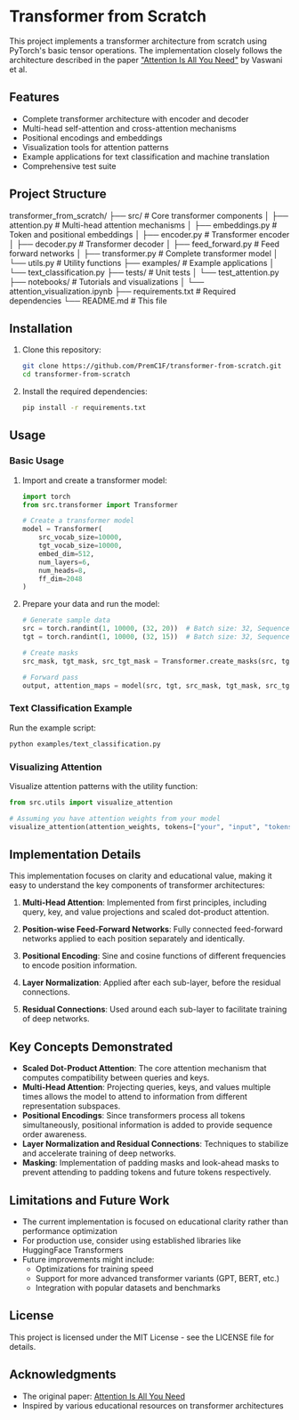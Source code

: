 
# Transformer from Scratch

This project implements a transformer architecture from scratch using PyTorch's basic tensor operations. The implementation closely follows the architecture described in the paper ["Attention Is All You Need"](https://arxiv.org/abs/1706.03762) by Vaswani et al.

## Features

- Complete transformer architecture with encoder and decoder
- Multi-head self-attention and cross-attention mechanisms
- Positional encodings and embeddings
- Visualization tools for attention patterns
- Example applications for text classification and machine translation
- Comprehensive test suite

## Project Structure

transformer_from_scratch/
├── src/                    # Core transformer components
│   ├── attention.py        # Multi-head attention mechanisms
│   ├── embeddings.py       # Token and positional embeddings
│   ├── encoder.py          # Transformer encoder
│   ├── decoder.py          # Transformer decoder
│   ├── feed_forward.py     # Feed forward networks
│   ├── transformer.py      # Complete transformer model
│   └── utils.py            # Utility functions
├── examples/               # Example applications
│   └── text_classification.py
├── tests/                  # Unit tests
│   └── test_attention.py
├── notebooks/              # Tutorials and visualizations
│   └── attention_visualization.ipynb
├── requirements.txt        # Required dependencies
└── README.md               # This file

## Installation

1. Clone this repository:
    ```bash
    git clone https://github.com/PremC1F/transformer-from-scratch.git
    cd transformer-from-scratch
    ```

2. Install the required dependencies:
    ```bash
    pip install -r requirements.txt
    ```

## Usage

### Basic Usage

1. Import and create a transformer model:
    ```python
    import torch
    from src.transformer import Transformer

    # Create a transformer model
    model = Transformer(
        src_vocab_size=10000,
        tgt_vocab_size=10000,
        embed_dim=512,
        num_layers=6,
        num_heads=8,
        ff_dim=2048
    )
    ```

2. Prepare your data and run the model:
    ```python
    # Generate sample data
    src = torch.randint(1, 10000, (32, 20))  # Batch size: 32, Sequence length: 20
    tgt = torch.randint(1, 10000, (32, 15))  # Batch size: 32, Sequence length: 15

    # Create masks
    src_mask, tgt_mask, src_tgt_mask = Transformer.create_masks(src, tgt)

    # Forward pass
    output, attention_maps = model(src, tgt, src_mask, tgt_mask, src_tgt_mask)
    ```

### Text Classification Example

Run the example script:
```bash
python examples/text_classification.py
```

### Visualizing Attention

Visualize attention patterns with the utility function:
```python
from src.utils import visualize_attention

# Assuming you have attention weights from your model
visualize_attention(attention_weights, tokens=["your", "input", "tokens", "here"])
```

## Implementation Details

This implementation focuses on clarity and educational value, making it easy to understand the key components of transformer architectures:

1. **Multi-Head Attention**: Implemented from first principles, including query, key, and value projections and scaled dot-product attention.

2. **Position-wise Feed-Forward Networks**: Fully connected feed-forward networks applied to each position separately and identically.

3. **Positional Encoding**: Sine and cosine functions of different frequencies to encode position information.

4. **Layer Normalization**: Applied after each sub-layer, before the residual connections.

5. **Residual Connections**: Used around each sub-layer to facilitate training of deep networks.

## Key Concepts Demonstrated

- **Scaled Dot-Product Attention**: The core attention mechanism that computes compatibility between queries and keys.
- **Multi-Head Attention**: Projecting queries, keys, and values multiple times allows the model to attend to information from different representation subspaces.
- **Positional Encodings**: Since transformers process all tokens simultaneously, positional information is added to provide sequence order awareness.
- **Layer Normalization and Residual Connections**: Techniques to stabilize and accelerate training of deep networks.
- **Masking**: Implementation of padding masks and look-ahead masks to prevent attending to padding tokens and future tokens respectively.

## Limitations and Future Work

- The current implementation is focused on educational clarity rather than performance optimization
- For production use, consider using established libraries like HuggingFace Transformers
- Future improvements might include:
  - Optimizations for training speed
  - Support for more advanced transformer variants (GPT, BERT, etc.)
  - Integration with popular datasets and benchmarks

## License

This project is licensed under the MIT License - see the LICENSE file for details.

## Acknowledgments

- The original paper: [Attention Is All You Need](https://arxiv.org/abs/1706.03762)
- Inspired by various educational resources on transformer architectures
```
